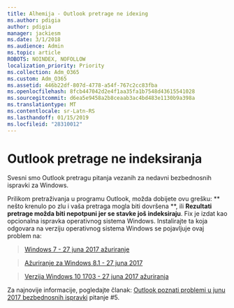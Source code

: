 ```yaml
---
title: Alhemija - Outlook pretrage ne idexing
ms.author: pdigia
author: pdigia
manager: jackiesm
ms.date: 3/1/2018
ms.audience: Admin
ms.topic: article
ROBOTS: NOINDEX, NOFOLLOW
localization_priority: Priority
ms.collection: Adm_O365
ms.custom: Adm_O365
ms.assetid: 446b22df-807d-4778-a54f-767c2cc83fba
ms.openlocfilehash: 8fcb447042d2e4f1aa35fa1b7548d43615541028
ms.sourcegitcommit: d6ea5e9458a2b8ceaab3ac4bd483e1130b9a398a
ms.translationtype: MT
ms.contentlocale: sr-Latn-RS
ms.lasthandoff: 01/15/2019
ms.locfileid: "28310012"
---
```

# <a name="outlook-search-not-indexing"></a>Outlook pretrage ne indeksiranja

Svesni smo Outlook pretragu pitanja vezanih za nedavni bezbednosnih ispravki za Windows.
  
Prilikom pretraživanja u programu Outlook, možda dobijete ovu grešku: ** nešto krenulo po zlu i vaša pretraga mogla biti dovršena **, ili **Rezultati pretrage možda biti nepotpuni jer se stavke još indeksiraju**. Fix je izdat kao opcionalna ispravka operativnog sistema Windows. Instalirajte ta koja odgovara na verziju operativnog sistema Windows se pojavljuje ovaj problem na: 
  
> [Windows 7 - 27 juna 2017 ažuriranje](https://support.office.com/article/https://support.microsoft.com/kb/4022168.aspx)
    
> [Ažuriranje za Windows 8.1 - 27 juna 2017](https://support.office.com/article/https://support.microsoft.com/kb/4022720.aspx)
    
> [Verzija Windows 10 1703 - 27 juna 2017 ažuriranja](https://support.office.com/article/https://support.microsoft.com/kb/4022716.aspx)
    
Za najnovije informacije, pogledajte članak: [Outlook poznati problemi u junu 2017 bezbednosnih ispravki](https://support.office.com/article/https://support.office.com/en-us/article/Outlook-known-issues-in-the-June-2017-security-updates-3F6DBFFD-8505-492D-B19F-B3B89369ED9B.aspx) pitanje #5. 
  

